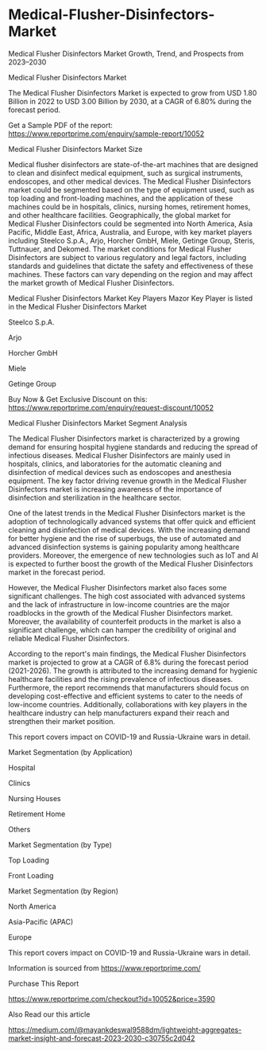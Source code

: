 # Medical-Flusher-Disinfectors-Market
Medical Flusher Disinfectors Market Growth, Trend, and Prospects from 2023–2030

Medical Flusher Disinfectors Market

The Medical Flusher Disinfectors Market is expected to grow from USD 1.80 Billion in 2022 to USD 3.00 Billion by 2030, at a CAGR of 6.80% during the forecast period.

Get a Sample PDF of the report: https://www.reportprime.com/enquiry/sample-report/10052

Medical Flusher Disinfectors Market Size

Medical flusher disinfectors are state-of-the-art machines that are designed to clean and disinfect medical equipment, such as surgical instruments, endoscopes, and other medical devices. The Medical Flusher Disinfectors market could be segmented based on the type of equipment used, such as top loading and front-loading machines, and the application of these machines could be in hospitals, clinics, nursing homes, retirement homes, and other healthcare facilities. Geographically, the global market for Medical Flusher Disinfectors could be segmented into North America, Asia Pacific, Middle East, Africa, Australia, and Europe, with key market players including Steelco S.p.A., Arjo, Horcher GmbH, Miele, Getinge Group, Steris, Tuttnauer, and Dekomed. The market conditions for Medical Flusher Disinfectors are subject to various regulatory and legal factors, including standards and guidelines that dictate the safety and effectiveness of these machines. These factors can vary depending on the region and may affect the market growth of Medical Flusher Disinfectors.

Medical Flusher Disinfectors Market Key Players
Mazor Key Player is listed in the Medical Flusher Disinfectors Market

Steelco S.p.A.

Arjo

Horcher GmbH

Miele

Getinge Group

Buy Now & Get Exclusive Discount on this: https://www.reportprime.com/enquiry/request-discount/10052

Medical Flusher Disinfectors Market Segment Analysis

The Medical Flusher Disinfectors market is characterized by a growing demand for ensuring hospital hygiene standards and reducing the spread of infectious diseases. Medical Flusher Disinfectors are mainly used in hospitals, clinics, and laboratories for the automatic cleaning and disinfection of medical devices such as endoscopes and anesthesia equipment. The key factor driving revenue growth in the Medical Flusher Disinfectors market is increasing awareness of the importance of disinfection and sterilization in the healthcare sector.

One of the latest trends in the Medical Flusher Disinfectors market is the adoption of technologically advanced systems that offer quick and efficient cleaning and disinfection of medical devices. With the increasing demand for better hygiene and the rise of superbugs, the use of automated and advanced disinfection systems is gaining popularity among healthcare providers. Moreover, the emergence of new technologies such as IoT and AI is expected to further boost the growth of the Medical Flusher Disinfectors market in the forecast period.

However, the Medical Flusher Disinfectors market also faces some significant challenges. The high cost associated with advanced systems and the lack of infrastructure in low-income countries are the major roadblocks in the growth of the Medical Flusher Disinfectors market. Moreover, the availability of counterfeit products in the market is also a significant challenge, which can hamper the credibility of original and reliable Medical Flusher Disinfectors.

According to the report's main findings, the Medical Flusher Disinfectors market is projected to grow at a CAGR of 6.8% during the forecast period (2021-2026). The growth is attributed to the increasing demand for hygienic healthcare facilities and the rising prevalence of infectious diseases. Furthermore, the report recommends that manufacturers should focus on developing cost-effective and efficient systems to cater to the needs of low-income countries. Additionally, collaborations with key players in the healthcare industry can help manufacturers expand their reach and strengthen their market position.

This report covers impact on COVID-19 and Russia-Ukraine wars in detail.

Market Segmentation (by Application)

Hospital

Clinics

Nursing Houses

Retirement Home

Others

Market Segmentation (by Type)

Top Loading

Front Loading

Market Segmentation (by Region)

North America

Asia-Pacific (APAC)

Europe

This report covers impact on COVID-19 and Russia-Ukraine wars in detail.

Information is sourced from https://www.reportprime.com/

Purchase This Report

https://www.reportprime.com/checkout?id=10052&price=3590

Also Read our this article

https://medium.com/@mayankdeswal9588dm/lightweight-aggregates-market-insight-and-forecast-2023-2030-c30755c2d042
